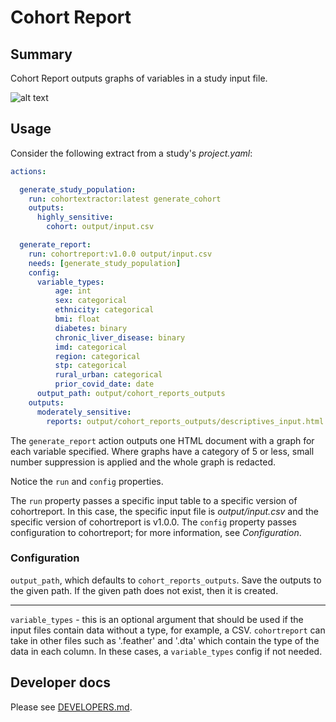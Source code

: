 # Cohort Report

## Summary

Cohort Report outputs graphs of variables in a study input file.

![alt text](https://user-images.githubusercontent.com/477263/135131698-615d25b7-ba1b-419b-92d7-58bb9aa828a7.png)

## Usage

Consider the following extract from a study's *project.yaml*:

```yaml
actions:

  generate_study_population:
    run: cohortextractor:latest generate_cohort
    outputs:
      highly_sensitive:
        cohort: output/input.csv

  generate_report:
    run: cohortreport:v1.0.0 output/input.csv
    needs: [generate_study_population]
    config:
      variable_types:
          age: int
          sex: categorical
          ethnicity: categorical
          bmi: float
          diabetes: binary
          chronic_liver_disease: binary
          imd: categorical
          region: categorical
          stp: categorical
          rural_urban: categorical
          prior_covid_date: date
      output_path: output/cohort_reports_outputs
    outputs:
      moderately_sensitive:
        reports: output/cohort_reports_outputs/descriptives_input.html
```

The `generate_report` action outputs one HTML document with a graph for each variable specified.
Where graphs have a category of 5 or less, small number suppression is applied and the 
whole graph is redacted. 

Notice the `run` and `config` properties.

The `run` property passes a specific input table to a specific version of cohortreport.
In this case, the specific input file is *output/input.csv* and the specific version of cohortreport is v1.0.0.
The `config` property passes configuration to cohortreport; for more information, see *Configuration*.

### Configuration

`output_path`, which defaults to `cohort_reports_outputs`.
Save the outputs to the given path.
If the given path does not exist, then it is created.

---

`variable_types` - this is an optional argument that should be used if the input files
contain data without a type, for example, a CSV. `cohortreport` can take in other files 
such as '.feather' and '.dta' which contain the type of the data in each column. In these 
cases, a `variable_types` config if not needed. 

## Developer docs

Please see [DEVELOPERS.md](DEVELOPERS.md).
